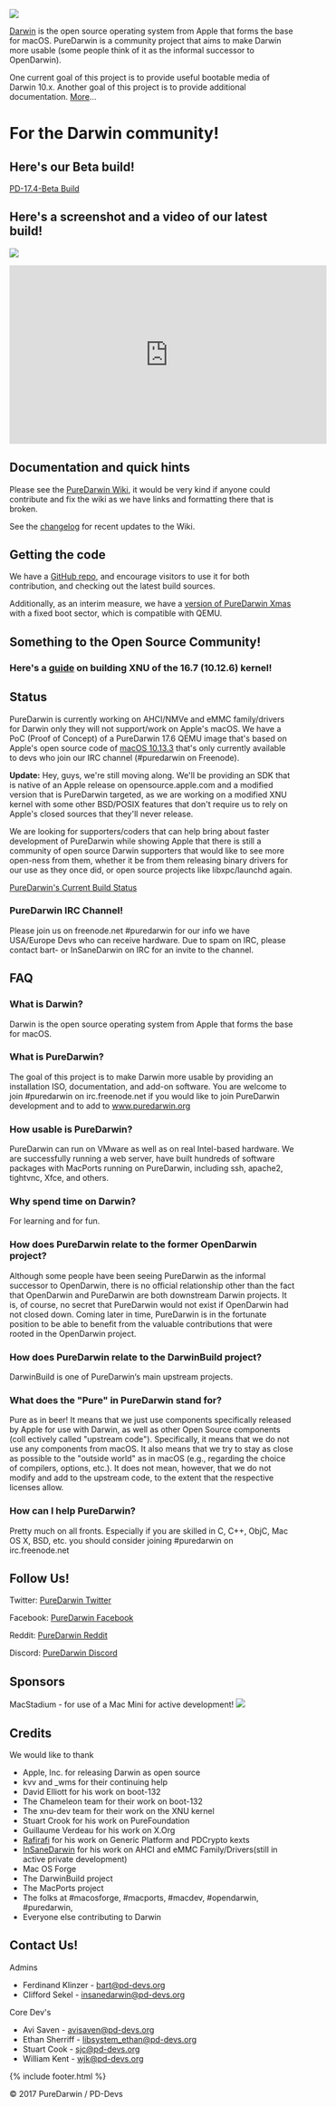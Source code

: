 ![](/puredarwin.png)

[Darwin](http://en.wikipedia.org/wiki/Darwin_%28operating_system%29) is the open source operating system from Apple that forms the base for macOS. PureDarwin is a community project that aims to make Darwin more usable (some people think of it as the informal successor to OpenDarwin).

One current goal of this project is to provide useful bootable media of Darwin 10.x.
Another goal of this project is to provide additional documentation. [More](https://github.com/PureDarwin/PureDarwin/wiki/About)...

# For the Darwin community!

## Here's our Beta build!

[PD-17.4-Beta Build](https://github.com/PureDarwin/PD-17.4-Beta)

## Here's a screenshot and a video of our latest build!
![](Screenshots/Screenshot-2018-03-02.png)
<iframe width="560" height="315" src="https://www.youtube.com/embed/oCYpCOq0RJg?rel=0&amp;start=30" frameborder="0" allow="autoplay; encrypted-media" allowfullscreen></iframe>

Documentation and quick hints
-----------------------------
Please see the [PureDarwin Wiki](https://github.com/PureDarwin/PureDarwin/wiki/), it would be very kind if anyone could contribute and fix the wiki as we have links and formatting there that is broken.

See the [changelog](https://github.com/PureDarwin/PureDarwin/wiki/_history) for recent updates to the Wiki.

Getting the code
-------------------------
We have a [GitHub repo](https://github.com/PureDarwin/), and encourage visitors to use it for both contribution, and checking out the latest build sources. 

Additionally, as an interim measure, we have a [version of PureDarwin Xmas](https://github.com/PureDarwin/LegacyDownloads/releases/download/PDXMASNBE01/NewBootEnvironment-XMas-1.7z) with a fixed boot sector, which is compatible with QEMU.

## **Something to the Open Source Community!**

### **Here's a [guide](https://github.com/PureDarwin/Building-XNU-16.7-Kernel-Guide/) on building XNU of the 16.7 (10.12.6) kernel!** 

Status
------

PureDarwin is currently working on AHCI/NMVe and eMMC family/drivers for Darwin only they will not support/work on Apple's macOS. We have a PoC (Proof of Concept) of a PureDarwin 17.6 QEMU image that's based on Apple's open source code of [macOS 10.13.3](https://opensource.apple.com/release/macos-10133.html) that's only currently available to devs who join our IRC channel (#puredarwin on Freenode). 

**Update:** Hey, guys, we're still moving along. We'll be providing an SDK that is native of an Apple release on opensource.apple.com and a modified version that is PureDarwin targeted, as we are working on a modified XNU kernel with some other BSD/POSIX features that don't require us to rely on Apple's closed sources that they'll never release.

We are looking for supporters/coders that can help bring about faster development of PureDarwin while showing Apple that there is still a community of open source Darwin supporters that would like to see more open-ness from them, whether it be from them releasing binary drivers for our use as they once did, or open source projects like libxpc/launchd again.

[PureDarwin's Current Build Status](Status.md)

### PureDarwin IRC Channel!
Please join us on freenode.net #puredarwin for our info we have USA/Europe Devs who can receive hardware.
Due to spam on IRC, please contact bart- or InSaneDarwin on IRC for an invite to the channel.

FAQ
-------

### What is Darwin?

Darwin is the open source operating
system from Apple that forms the
base for macOS.

### What is PureDarwin?

The goal of this project is to make
Darwin more usable by providing an
installation ISO, documentation, and
add-on software. You are welcome to
join #puredarwin on irc.freenode.net
if you would like to join PureDarwin
development and to add to
www.puredarwin.org

### How usable is PureDarwin?

PureDarwin can run on VMware as well
as on real Intel-based hardware. We are
successfully running a web server, have
built hundreds of software packages
with MacPorts running on PureDarwin,
including ssh, apache2, tightvnc, Xfce,
and others.

### Why spend time on Darwin?

For learning and for fun.

### How does PureDarwin relate to the former OpenDarwin project?

Although some people have been
seeing PureDarwin as the informal
successor to OpenDarwin, there is no
official relationship other than the fact
that OpenDarwin and PureDarwin are
both downstream Darwin projects.
It is, of course, no secret that PureDarwin
would not exist if OpenDarwin had not
closed down. Coming later in time,
PureDarwin is in the fortunate position
to be able to benefit from the valuable
contributions that were rooted in the
OpenDarwin project.

### How does PureDarwin relate to the DarwinBuild project?

DarwinBuild is one of PureDarwin‘s
main upstream projects.

### What does the "Pure" in PureDarwin stand for?

Pure as in beer! It means that we just use components specifically released
by Apple for use with Darwin, as well as other Open Source components (coll
ectively called "upstream code"). Specifically, it means that we do not
use any components from macOS. It also means that we try to stay as close
as possible to the "outside world" as in macOS (e.g., regarding the choice
of compilers, options, etc.). It does not
mean, however, that we do not modify
and add to the upstream code, to
the extent that the respective licenses
allow.

### How can I help PureDarwin?

Pretty much on all fronts. Especially if
you are skilled in C, C++, ObjC, Mac OS
X, BSD, etc. you should consider joining
#puredarwin on irc.freenode.net

Follow Us!
-------
Twitter: [PureDarwin Twitter](https://www.twitter.com/puredarwin)

Facebook: [PureDarwin Facebook](https://www.facebook.com/groups/puredarwin/)

Reddit: [PureDarwin Reddit](https://www.reddit.com/r/PureDarwin/)

Discord: [PureDarwin Discord](https://discord.gg/9kz8XXRRcT)


Sponsors
-------
MacStadium - for use of a Mac Mini for active development!
![](https://uploads-ssl.webflow.com/5ac3c046c82724970fc60918/5c019d917bba312af7553b49_MacStadium-developerlogo.png)

Credits
-------

We would like to thank
-   Apple, Inc. for releasing Darwin as open source 
-   kvv and _wms for their continuing help
-   David Elliott for his work on boot-132
-   The Chameleon team for their work on boot-132
-   The xnu-dev team for their work on the XNU kernel
-   Stuart Crook for his work on PureFoundation
-   Guillaume Verdeau for his work on X.Org
-   [Rafirafi](https://github.com/rafirafi) for his work on Generic Platform and PDCrypto kexts
-   [InSaneDarwin](https://github.com/csekel/) for his work on AHCI and eMMC Family/Drivers(still in active private development)
-   Mac OS Forge 
-   The DarwinBuild project 
-   The MacPorts project
-   The folks at #macosforge, #macports, #macdev, #opendarwin, #puredarwin, 
-   Everyone else contributing to Darwin 

Contact Us! 
-------
Admins
-  Ferdinand Klinzer - bart@pd-devs.org
-  Clifford Sekel - insanedarwin@pd-devs.org

Core Dev's

-  Avi Saven - avisaven@pd-devs.org
-  Ethan Sherriff - libsystem_ethan@pd-devs.org
-  Stuart Cook - sjc@pd-devs.org
-  William Kent - wjk@pd-devs.org

{% include footer.html %}

© 2017 PureDarwin / PD-Devs
